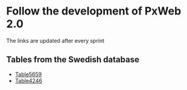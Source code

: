 # Follow the development of PxWeb 2.0
The links are updated after every sprint
## Tables from the Swedish database
- [Table5659](https://test.pxweb2.pages.dev/table/TAB5659)
- [Table4246](https://test.pxweb2.pages.dev/table/TAB4246) 
